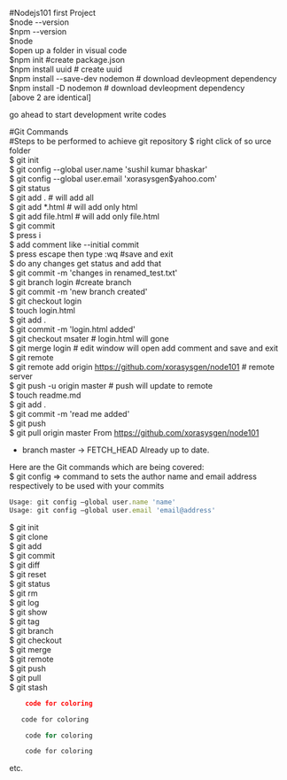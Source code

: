 #Nodejs101  first Project  <br />
$node --version <br />
$npm --version <br />
$node <br />
$open up a folder in visual code <br />
$npm init  #create package.json <br />
$npm install uuid  # create uuid <br />
$npm install --save-dev nodemon  # download devleopment dependency <br />
$npm install -D nodemon  # download devleopment dependency <br />
[above 2 are identical] <br />

go ahead to start development write codes<br />
 
#Git Commands <br />
#Steps to be performed to achieve git repository
$ right click of so urce folder<br />
$ git init <br />
$ git config --global user.name 'sushil kumar bhaskar' <br />
$ git config --global user.email 'xorasysgen$yahoo.com' <br />
$ git status<br />
$ git add . # will add all<br />
$ git add *.html # will add only html<br />
$ git add file.html # will add only file.html<br />
$ git commit<br />
$ press i<br />
$ add comment like --initial commit<br />
$ press escape then type :wq  #save and exit<br />
$ do any changes get status and add that<br />
$ git commit -m 'changes in renamed_test.txt'<br />
$ git branch login #create branch<br />
$ git commit -m 'new branch created'<br />
$ git checkout login<br />
$ touch login.html<br />
$ git add .<br />
$ git commit -m 'login.html added'<br />
$ git checkout msater # login.html will gone<br />
$ git merge login # edit window will open add comment and save and exit<br />
$ git remote<br />
$ git remote add origin https://github.com/xorasysgen/node101  # remote server<br />
$ git push -u origin master   # push will update to remote<br />
$ touch readme.md<br />
$ git add .<br />
$ git commit -m 'read me added'<br />
$ git push<br />
$ git pull origin master
From https://github.com/xorasysgen/node101
 * branch            master     -> FETCH_HEAD
Already up to date.


Here are the Git commands which are being covered:<br />
$ git config => command to sets the author name and email address respectively to be used with your commits<br />
```js
Usage: git config –global user.name 'name'   
Usage: git config –global user.email 'email@address' 
```
$ git init <br />
$ git clone <br />
$ git add<br />
$ git commit<br />
$ git diff<br />
$ git reset<br />
$ git status<br />
$ git rm<br />
$ git log<br />
$ git show<br />
$ git tag<br />
$ git branch<br />
$ git checkout<br />
$ git merge<br />
$ git remote<br />
$ git push<br />
$ git pull<br />
$ git stash<br />

```json
    code for coloring
```
```html
   code for coloring
```
```js
    code for coloring
```
```css
    code for coloring
```
 etc.
